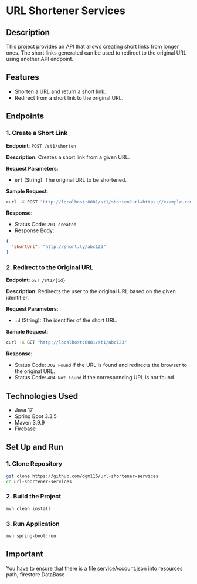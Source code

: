 # URL Shortener Services

## Description
This project provides an API that allows creating short links from longer ones. The short links generated can be used to redirect to the original URL using another API endpoint.

## Features
- Shorten a URL and return a short link.
- Redirect from a short link to the original URL.

## Endpoints

### 1. Create a Short Link
**Endpoint**: `POST /st1/shorten`

**Description**: Creates a short link from a given URL.

**Request Parameters**:
- `url` (String): The original URL to be shortened.

**Sample Request**:
```bash
curl -X POST "http://localhost:8081/st1/shorten?url=https://example.com/long-url"
```
**Response**:
- Status Code: `201 created` 
- Response Body:
```json
{
  "shortUrl": "http://short.ly/abc123"
}
```
### 2. Redirect to the Original URL
**Endpoint**: `GET /st1/{id}`

**Description**: Redirects the user to the original URL based on the given identifier.

**Request Parameters**:
- `id` (String): The identifier of the short URL.

**Sample Request**:
```bash
curl -X GET "http://localhost:8081/st1/abc123"
```
**Response**:
- Status Code: `302 Found` if the URL is found and redirects the browser to the original URL.
- Status Code: `404 Not Found` if the corresponding URL is not found.

## Technologies Used
- Java 17 
- Spring Boot 3.3.5
- Maven 3.9.9
- Firebase

## Set Up and Run
### 1. Clone Repository
```bash
git clone https://github.com/dgm116/url-shortener-services
cd url-shortener-services
```
### 2. Build the Project 
```bash
mvn clean install
```
### 3. Run Application 
```bash
mvn spring-boot:run
```
## Important
You have to ensure that there is a file serviceAccount.json into resources path, firestore DataBase
